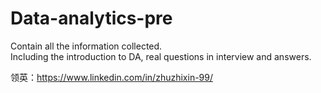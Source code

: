 # Data-analytics-pre
Contain all the information collected.  
Including the introduction to DA, real questions in interview and answers.  

领英：https://www.linkedin.com/in/zhuzhixin-99/
